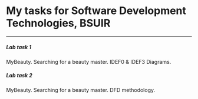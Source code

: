 # My tasks for Software Development Technologies, BSUIR

---

##### Lab task 1
MyBeauty. Searching for a beauty master. IDEF0 & IDEF3 Diagrams.

##### Lab task 2
MyBeauty. Searching for a beauty master. DFD methodology.